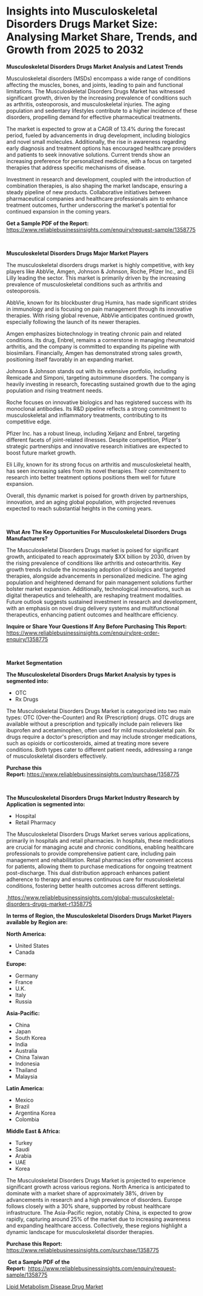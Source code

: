 <p><h1>Insights into Musculoskeletal Disorders Drugs Market Size: Analysing Market Share, Trends, and Growth from 2025 to 2032</h1></p><p><strong>Musculoskeletal Disorders Drugs Market Analysis and Latest Trends</strong></p>
<p><p>Musculoskeletal disorders (MSDs) encompass a wide range of conditions affecting the muscles, bones, and joints, leading to pain and functional limitations. The Musculoskeletal Disorders Drugs Market has witnessed significant growth, driven by the increasing prevalence of conditions such as arthritis, osteoporosis, and musculoskeletal injuries. The aging population and sedentary lifestyles contribute to a higher incidence of these disorders, propelling demand for effective pharmaceutical treatments.</p><p>The market is expected to grow at a CAGR of 13.4% during the forecast period, fueled by advancements in drug development, including biologics and novel small molecules. Additionally, the rise in awareness regarding early diagnosis and treatment options has encouraged healthcare providers and patients to seek innovative solutions. Current trends show an increasing preference for personalized medicine, with a focus on targeted therapies that address specific mechanisms of disease.</p><p>Investment in research and development, coupled with the introduction of combination therapies, is also shaping the market landscape, ensuring a steady pipeline of new products. Collaborative initiatives between pharmaceutical companies and healthcare professionals aim to enhance treatment outcomes, further underscoring the market's potential for continued expansion in the coming years.</p></p>
<p><strong>Get a Sample PDF of the Report:&nbsp;</strong> <a href="https://www.reliablebusinessinsights.com/enquiry/request-sample/1358775?utm_campaign=2279&utm_medium=2&utm_source=Github&utm_content=ia&utm_term=22032025&utm_id=musculoskeletal-disorders-drugs">https://www.reliablebusinessinsights.com/enquiry/request-sample/1358775</a></p>
<p>&nbsp;</p>
<p><strong>Musculoskeletal Disorders Drugs Major Market Players</strong></p>
<p><p>The musculoskeletal disorders drugs market is highly competitive, with key players like AbbVie, Amgen, Johnson & Johnson, Roche, Pfizer Inc., and Eli Lilly leading the sector. This market is primarily driven by the increasing prevalence of musculoskeletal conditions such as arthritis and osteoporosis.</p><p>AbbVie, known for its blockbuster drug Humira, has made significant strides in immunology and is focusing on pain management through its innovative therapies. With rising global revenue, AbbVie anticipates continued growth, especially following the launch of its newer therapies.</p><p>Amgen emphasizes biotechnology in treating chronic pain and related conditions. Its drug, Enbrel, remains a cornerstone in managing rheumatoid arthritis, and the company is committed to expanding its pipeline with biosimilars. Financially, Amgen has demonstrated strong sales growth, positioning itself favorably in an expanding market.</p><p>Johnson & Johnson stands out with its extensive portfolio, including Remicade and Simponi, targeting autoimmune disorders. The company is heavily investing in research, forecasting sustained growth due to the aging population and rising treatment needs.</p><p>Roche focuses on innovative biologics and has registered success with its monoclonal antibodies. Its R&D pipeline reflects a strong commitment to musculoskeletal and inflammatory treatments, contributing to its competitive edge.</p><p>Pfizer Inc. has a robust lineup, including Xeljanz and Enbrel, targeting different facets of joint-related illnesses. Despite competition, Pfizer's strategic partnerships and innovative research initiatives are expected to boost future market growth.</p><p>Eli Lilly, known for its strong focus on arthritis and musculoskeletal health, has seen increasing sales from its novel therapies. Their commitment to research into better treatment options positions them well for future expansion.</p><p>Overall, this dynamic market is poised for growth driven by partnerships, innovation, and an aging global population, with projected revenues expected to reach substantial heights in the coming years.</p></p>
<p>&nbsp;</p>
<p><strong>What Are The Key Opportunities For Musculoskeletal Disorders Drugs Manufacturers?</strong></p>
<p><p>The Musculoskeletal Disorders Drugs market is poised for significant growth, anticipated to reach approximately $XX billion by 2030, driven by the rising prevalence of conditions like arthritis and osteoarthritis. Key growth trends include the increasing adoption of biologics and targeted therapies, alongside advancements in personalized medicine. The aging population and heightened demand for pain management solutions further bolster market expansion. Additionally, technological innovations, such as digital therapeutics and telehealth, are reshaping treatment modalities. Future outlook suggests sustained investment in research and development, with an emphasis on novel drug delivery systems and multifunctional therapeutics, enhancing patient outcomes and healthcare efficiency.</p></p>
<p><strong>Inquire or Share Your Questions If Any Before Purchasing This Report:</strong> <a href="https://www.reliablebusinessinsights.com/enquiry/pre-order-enquiry/1358775?utm_campaign=2279&utm_medium=2&utm_source=Github&utm_content=ia&utm_term=22032025&utm_id=musculoskeletal-disorders-drugs">https://www.reliablebusinessinsights.com/enquiry/pre-order-enquiry/1358775</a></p>
<p>&nbsp;</p>
<p><strong>Market Segmentation</strong></p>
<p><strong>The Musculoskeletal Disorders Drugs Market Analysis by types is segmented into:</strong></p>
<p><ul><li>OTC</li><li>Rx Drugs</li></ul></p>
<p><p>The Musculoskeletal Disorders Drugs Market is categorized into two main types: OTC (Over-the-Counter) and Rx (Prescription) drugs. OTC drugs are available without a prescription and typically include pain relievers like ibuprofen and acetaminophen, often used for mild musculoskeletal pain. Rx drugs require a doctor's prescription and may include stronger medications, such as opioids or corticosteroids, aimed at treating more severe conditions. Both types cater to different patient needs, addressing a range of musculoskeletal disorders effectively.</p></p>
<p><strong>Purchase this Report:&nbsp;</strong><a href="https://www.reliablebusinessinsights.com/purchase/1358775?utm_campaign=2279&utm_medium=2&utm_source=Github&utm_content=ia&utm_term=22032025&utm_id=musculoskeletal-disorders-drugs">https://www.reliablebusinessinsights.com/purchase/1358775</a></p>
<p>&nbsp;</p>
<p><strong>The Musculoskeletal Disorders Drugs Market Industry Research by Application is segmented into:</strong></p>
<p><ul><li>Hospital</li><li>Retail Pharmacy</li></ul></p>
<p><p>The Musculoskeletal Disorders Drugs Market serves various applications, primarily in hospitals and retail pharmacies. In hospitals, these medications are crucial for managing acute and chronic conditions, enabling healthcare professionals to provide comprehensive patient care, including pain management and rehabilitation. Retail pharmacies offer convenient access for patients, allowing them to purchase medications for ongoing treatment post-discharge. This dual distribution approach enhances patient adherence to therapy and ensures continuous care for musculoskeletal conditions, fostering better health outcomes across different settings.</p></p>
<p><a href="https://www.reliablebusinessinsights.com/global-musculoskeletal-disorders-drugs-market-r1358775?utm_campaign=2279&utm_medium=2&utm_source=Github&utm_content=ia&utm_term=22032025&utm_id=musculoskeletal-disorders-drugs">&nbsp;https://www.reliablebusinessinsights.com/global-musculoskeletal-disorders-drugs-market-r1358775</a></p>
<p><strong>In terms of Region, the Musculoskeletal Disorders Drugs Market Players available by Region are:</strong></p>
<p>
    <p> <strong> North America: </strong>
        <ul>
            <li>United States</li>
            <li>Canada</li>
        </ul>
        </p> 
    <p> <strong> Europe: </strong>
        <ul>
            <li>Germany</li>
            <li>France</li>
            <li>U.K.</li>
            <li>Italy</li>
            <li>Russia</li>
        </ul>
        </p> 
    <p> <strong> Asia-Pacific: </strong>
        <ul>
            <li>China</li>
            <li>Japan</li>
            <li>South Korea</li>
            <li>India</li>
            <li>Australia</li>
            <li>China Taiwan</li>
            <li>Indonesia</li>
            <li>Thailand</li>
            <li>Malaysia</li>
        </ul>
        </p> 
    <p> <strong> Latin America: </strong>
        <ul>
            <li>Mexico</li>
            <li>Brazil</li>
            <li>Argentina Korea</li>
            <li>Colombia</li>
        </ul>
        </p> 
    <p> <strong> Middle East & Africa: </strong>
        <ul>
            <li>Turkey</li>
            <li>Saudi</li>
            <li>Arabia</li>
            <li>UAE</li>
            <li>Korea</li>
        </ul>
    </p>
    </p>
<p><p>The Musculoskeletal Disorders Drugs Market is projected to experience significant growth across various regions. North America is anticipated to dominate with a market share of approximately 38%, driven by advancements in research and a high prevalence of disorders. Europe follows closely with a 30% share, supported by robust healthcare infrastructure. The Asia-Pacific region, notably China, is expected to grow rapidly, capturing around 25% of the market due to increasing awareness and expanding healthcare access. Collectively, these regions highlight a dynamic landscape for musculoskeletal disorder therapies.</p></p>
<p><strong>Purchase this Report: </strong><a href="https://www.reliablebusinessinsights.com/purchase/1358775?utm_campaign=2279&utm_medium=2&utm_source=Github&utm_content=ia&utm_term=22032025&utm_id=musculoskeletal-disorders-drugs">https://www.reliablebusinessinsights.com/purchase/1358775</a></p>
<p>&nbsp;<strong>Get a Sample PDF of the Report:&nbsp;&nbsp;</strong><a href="https://www.reliablebusinessinsights.com/enquiry/request-sample/1358775?utm_campaign=2279&utm_medium=2&utm_source=Github&utm_content=ia&utm_term=22032025&utm_id=musculoskeletal-disorders-drugs">https://www.reliablebusinessinsights.com/enquiry/request-sample/1358775</a></p>
<p><strong></strong></p>
<p><p><a href="https://github.com/FosterFahey91/Market-Research-Report-List-1/blob/main/lipid-metabolism-disease-drug-market.md?utm_campaign=2279&utm_medium=2&utm_source=Github&utm_content=ia&utm_term=22032025&utm_id=musculoskeletal-disorders-drugs">Lipid Metabolism Disease Drug Market</a></p></p>